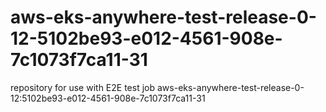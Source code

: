 # aws-eks-anywhere-test-release-0-12-5102be93-e012-4561-908e-7c1073f7ca11-31
repository for use with E2E test job aws-eks-anywhere-test-release-0-12:5102be93-e012-4561-908e-7c1073f7ca11-31

